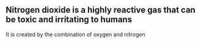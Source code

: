 ## Nitrogen dioxide is a highly reactive gas that can be toxic and irritating to humans

It is created by the combination of oxygen and nitrogen
